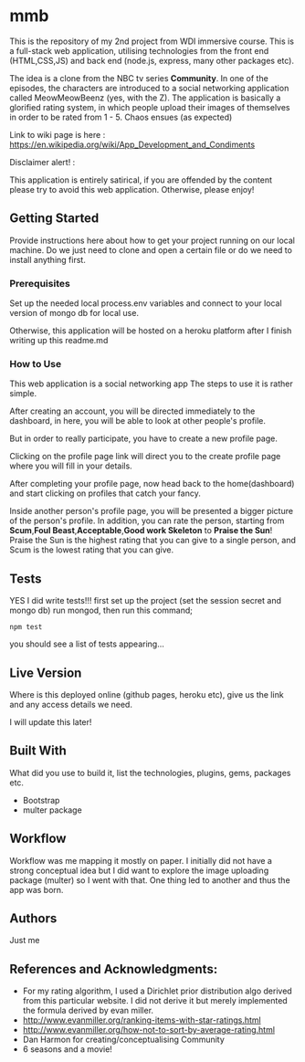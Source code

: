 # mmb

This is the repository of my 2nd project from WDI immersive course. This is a full-stack web application, utilising technologies from the front end (HTML,CSS,JS) and back end (node.js, express, many other packages etc).

The idea is a clone from the NBC tv series **Community**. In one of the episodes, the characters are introduced to a social networking application called MeowMeowBeenz (yes, with the Z). The application is basically a glorified rating system, in which people upload their images of themselves in order to be rated from 1 - 5. Chaos ensues (as expected)

Link to wiki page is here : https://en.wikipedia.org/wiki/App_Development_and_Condiments

Disclaimer alert! :

This application is entirely satirical, if you are offended by the content please try to avoid this web application. Otherwise, please enjoy!

## Getting Started

Provide instructions here about how to get your project running on our local machine. Do we just need to clone and open a certain file or do we need to install anything first.

### Prerequisites

Set up the needed local process.env variables and connect to your local version of mongo db for local use.

Otherwise, this application will be hosted on a heroku platform after I finish writing up this readme.md

### How to Use

This web application is a social networking app
The steps to use it is rather simple.

After creating an account, you will be directed immediately to the dashboard, in here, you will be able to look at other people's profile.

But in order to really participate, you have to create a new profile page.

Clicking on the profile page link will direct you to the create profile page where you will fill in your details.

After completing your profile page, now head back to the home(dashboard) and start clicking on profiles that catch your fancy.

Inside another person's profile page, you will be presented a bigger picture of the person's profile.
In addition, you can rate the person, starting from **Scum**,**Foul Beast**,**Acceptable**,**Good work Skeleton** to **Praise the Sun**! Praise the Sun is the highest rating that you can give to a single person, and Scum is the lowest rating that you can give.

## Tests

YES I did write tests!!!
first set up the project (set the session secret and mongo db)
run mongod, then run this command;

```
npm test
```

you should see a list of tests appearing...

## Live Version

Where is this deployed online (github pages, heroku etc), give us the link and any access details we need.

I will update this later!

## Built With

What did you use to build it, list the technologies, plugins, gems, packages etc.

* Bootstrap
* multer package


## Workflow

Workflow was me mapping it mostly on paper. I initially did not have a strong conceptual idea but I did want to explore the image uploading package (multer) so I went with that. One thing led to another and thus the app was born.

## Authors

Just me

## References and Acknowledgments:

* For my rating algorithm, I used a Dirichlet prior distribution algo derived from this particular website. I did not derive it but merely implemented the formula derived by evan miller.
* http://www.evanmiller.org/ranking-items-with-star-ratings.html
* http://www.evanmiller.org/how-not-to-sort-by-average-rating.html
* Dan Harmon for creating/conceptualising Community
* 6 seasons and a movie!
